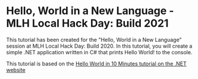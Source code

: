 # Hello, World in a New Language - MLH Local Hack Day: Build 2021

This tutorial has been created for the "Hello, World in a New Language" session at MLH Local Hack Day: Build 2020. In this tutorial, you will create a simple .NET application written in C# that prints Hello World! to the console.

This tutorial is based on the [Hello World in 10 Minutes tutorial on the .NET website](https://dotnet.microsoft.com/learn/dotnet/hello-world-tutorial/intro)
